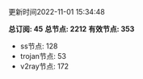 更新时间2022-11-01 15:34:48

**总订阅: 45**
**总节点: 2212**
**有效节点: 353**
- ss节点: 128
- trojan节点: 53
- v2ray节点: 172
